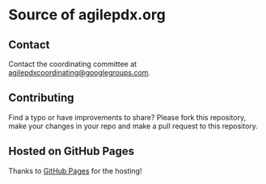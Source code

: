 # Source of agilepdx.org

## Contact

Contact the coordinating committee at <agilepdxcoordinating@googlegroups.com>.

## Contributing

Find a typo or have improvements to share?  Please fork this repository, make your changes in your repo and make a pull request to this repository.

## Hosted on GitHub Pages

Thanks to [GitHub Pages](https://pages.github.com/) for the hosting!
